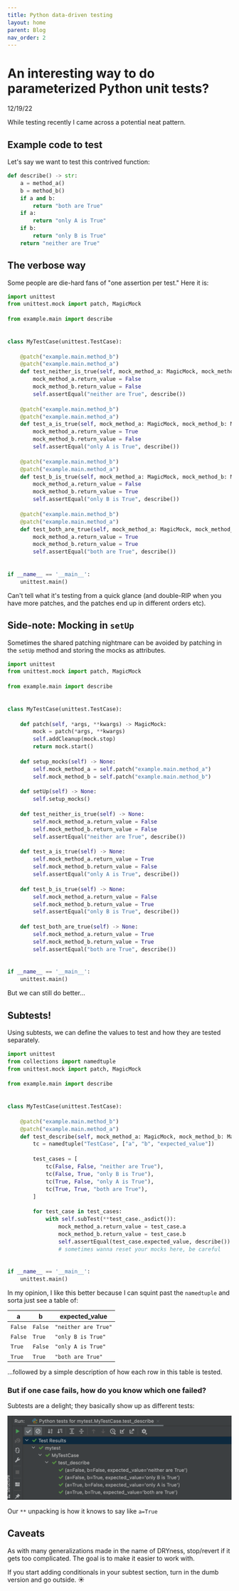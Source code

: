 ```yaml
---
title: Python data-driven testing
layout: home
parent: Blog
nav_order: 2
---
```


# An interesting way to do parameterized Python unit tests?

12/19/22

While testing recently I came across a potential neat pattern.

## Example code to test

Let's say we want to test this contrived function:

```python
def describe() -> str:
    a = method_a()
    b = method_b()
    if a and b:
        return "both are True"
    if a:
        return "only A is True"
    if b:
        return "only B is True"
    return "neither are True"
```

## The verbose way

Some people are die-hard fans of "one assertion per test." Here it is:

```python
import unittest
from unittest.mock import patch, MagicMock

from example.main import describe


class MyTestCase(unittest.TestCase):

    @patch("example.main.method_b")
    @patch("example.main.method_a")
    def test_neither_is_true(self, mock_method_a: MagicMock, mock_method_b: MagicMock) -> None:
        mock_method_a.return_value = False
        mock_method_b.return_value = False
        self.assertEqual("neither are True", describe())

    @patch("example.main.method_b")
    @patch("example.main.method_a")
    def test_a_is_true(self, mock_method_a: MagicMock, mock_method_b: MagicMock) -> None:
        mock_method_a.return_value = True
        mock_method_b.return_value = False
        self.assertEqual("only A is True", describe())

    @patch("example.main.method_b")
    @patch("example.main.method_a")
    def test_b_is_true(self, mock_method_a: MagicMock, mock_method_b: MagicMock) -> None:
        mock_method_a.return_value = False
        mock_method_b.return_value = True
        self.assertEqual("only B is True", describe())

    @patch("example.main.method_b")
    @patch("example.main.method_a")
    def test_both_are_true(self, mock_method_a: MagicMock, mock_method_b: MagicMock) -> None:
        mock_method_a.return_value = True
        mock_method_b.return_value = True
        self.assertEqual("both are True", describe())


if __name__ == '__main__':
    unittest.main()
```

Can't tell what it's testing from a quick glance (and double-RIP when you have more patches, and the patches end up in different orders etc).

## Side-note: Mocking in `setUp`

Sometimes the shared patching nightmare can be avoided by patching in the `setUp` method and storing the mocks as attributes.

```python
import unittest
from unittest.mock import patch, MagicMock

from example.main import describe


class MyTestCase(unittest.TestCase):

    def patch(self, *args, **kwargs) -> MagicMock:
        mock = patch(*args, **kwargs)
        self.addCleanup(mock.stop)
        return mock.start()

    def setup_mocks(self) -> None:
        self.mock_method_a = self.patch("example.main.method_a")
        self.mock_method_b = self.patch("example.main.method_b")

    def setUp(self) -> None:
        self.setup_mocks()

    def test_neither_is_true(self) -> None:
        self.mock_method_a.return_value = False
        self.mock_method_b.return_value = False
        self.assertEqual("neither are True", describe())

    def test_a_is_true(self) -> None:
        self.mock_method_a.return_value = True
        self.mock_method_b.return_value = False
        self.assertEqual("only A is True", describe())

    def test_b_is_true(self) -> None:
        self.mock_method_a.return_value = False
        self.mock_method_b.return_value = True
        self.assertEqual("only B is True", describe())

    def test_both_are_true(self) -> None:
        self.mock_method_a.return_value = True
        self.mock_method_b.return_value = True
        self.assertEqual("both are True", describe())


if __name__ == '__main__':
    unittest.main()
```

But we can still do better...


## Subtests!

Using subtests, we can define the values to test and how they are tested separately.

```python
import unittest
from collections import namedtuple
from unittest.mock import patch, MagicMock

from example.main import describe


class MyTestCase(unittest.TestCase):

    @patch("example.main.method_b")
    @patch("example.main.method_a")
    def test_describe(self, mock_method_a: MagicMock, mock_method_b: MagicMock) -> None:
        tc = namedtuple("TestCase", ["a", "b", "expected_value"])

        test_cases = [
            tc(False, False, "neither are True"),
            tc(False, True, "only B is True"),
            tc(True, False, "only A is True"),
            tc(True, True, "both are True"),
        ]

        for test_case in test_cases:
            with self.subTest(**test_case._asdict()):
                mock_method_a.return_value = test_case.a
                mock_method_b.return_value = test_case.b
                self.assertEqual(test_case.expected_value, describe())
                # sometimes wanna reset your mocks here, be careful


if __name__ == '__main__':
    unittest.main()
```

In my opinion, I like this better because I can squint past the `namedtuple` and sorta just see a table of:

| a | b | expected_value |
|---|---|----------------|
| `False` | `False` | `"neither are True"` |
| `False` | `True` | `"only B is True"` |
| `True` | `False` | `"only A is True"` |
| `True` | `True` | `"both are True"` |

...followed by a simple description of how each row in this table is tested.

### But if one case fails, how do you know which one failed?

Subtests are a delight; they basically show up as different tests:

![Subtest Execution](/assets/images/subtest_execution.png)

Our `**` unpacking is how it knows to say like `a=True`

## Caveats

As with many generalizations made in the name of DRYness, stop/revert if it gets too complicated. The goal is to make it easier to work with.

If you start adding conditionals in your subtest section, turn in the dumb version and go outside. ☀️